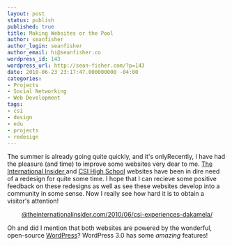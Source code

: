 ```yaml
---
layout: post
status: publish
published: true
title: Making Websites or the Pool
author: seanfisher
author_login: seanfisher
author_email: hi@seanfisher.co
wordpress_id: 143
wordpress_url: http://sean-fisher.com/?p=143
date: 2010-06-23 23:17:47.000000000 -04:00
categories:
- Projects
- Social Networking
- Web Development
tags:
- csi
- design
- edu
- projects
- redesign
---
```

The summer is already going quite quickly, and it's onlyRecently, I have had the pleasure (and time) to improve some websites very dear to me. <a href="http://theinternationalinsider.com">The International Insider </a> and <a href="http://csihighschool.org">CSI High School</a> websites have been in dire need of a redesign for quite some time. I hope that I can recieve some positive feedback on these redesigns as well as see these websites develop into a community in some sense. Now I really see how hard it is to obtain a visitor's attention!

<p style="text-align: center;"><a href="http://theinternationalinsider.com/2010/06/csi-experiences-dakamela/">@theinternationalinsider.com/2010/06/csi-experiences-dakamela/</a></p>
Oh and did I mention that both websites are powered by the wonderful, open-source <a href="http://WordPress.org/">WordPress</a>? WordPress 3.0 has some <em>amazing</em> features!
